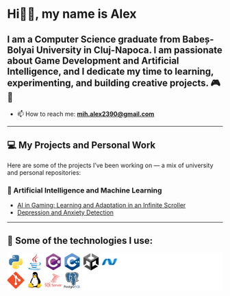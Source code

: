 <h1>Hi👋🏼, my name is Alex</h1>
<h2>I am a Computer Science graduate from Babeș-Bolyai University in Cluj-Napoca.  
I am passionate about <b>Game Development</b> and <b>Artificial Intelligence</b>, and I dedicate my time to learning, experimenting, and building creative projects. 🎮🤖</h2>

- 📫 How to reach me: **mih.alex2390@gmail.com**

---

<h2>💻 My Projects and Personal Work</h2>
<p>Here are some of the projects I’ve been working on — a mix of university and personal repositories:</p>

<h3>🤖 Artificial Intelligence and Machine Learning</h3>
<ul>
 <li><a href="https://github.com/Daarkss1/Licenta">AI in Gaming: Learning and Adaptation in an Infinite Scroller</a></li>
 <li><a href="https://github.com/Alexandra7a/fuzzyminds">Depression and Anxiety Detection</a></li>
</ul>

---

<h2 align="left">🧰 Some of the technologies I use:</h2>
<p align="left" style="background-color: white;"> 
 <img src="https://raw.githubusercontent.com/devicons/devicon/master/icons/python/python-original.svg" alt="python" width="40" height="40"/>
 <img src="https://raw.githubusercontent.com/devicons/devicon/master/icons/java/java-original.svg" alt="java" width="40" height="40"/>
 <img src="https://raw.githubusercontent.com/devicons/devicon/master/icons/csharp/csharp-original.svg" alt="csharp" width="40" height="40"/>
 <img src="https://raw.githubusercontent.com/devicons/devicon/master/icons/cplusplus/cplusplus-original.svg" alt="cplusplus" width="40" height="40"/>
 <img src="https://raw.githubusercontent.com/devicons/devicon/master/icons/unity/unity-original.svg" alt="unity" width="40" height="40"/>
 <img src="https://raw.githubusercontent.com/devicons/devicon/master/icons/dot-net/dot-net-original.svg" alt="dotnet" width="40" height="40"/>
 <br>
 <img src="https://raw.githubusercontent.com/devicons/devicon/master/icons/git/git-original.svg" alt="git" width="40" height="40"/>
 <img src="https://raw.githubusercontent.com/devicons/devicon/master/icons/linux/linux-original.svg" alt="linux" width="40" height="40"/>
 <img src="https://raw.githubusercontent.com/devicons/devicon/master/icons/microsoftsqlserver/microsoftsqlserver-plain-wordmark.svg" alt="mssql" width="40" height="40"/>
 <img src="https://raw.githubusercontent.com/devicons/devicon/master/icons/postgresql/postgresql-original-wordmark.svg" alt="postgresql" width="40" height="40"/>
</p>
